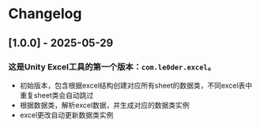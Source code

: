 # Changelog

## [1.0.0] - 2025-05-29

### 这是Unity Excel工具的第一个版本：`com.le0der.excel`。

- 初始版本，包含根据excel结构创建对应所有sheet的数据类，不同excel表中重复sheet类会自动跳过
- 根据数据类，解析excel数据，并生成对应的数据类实例
- excel更改自动更新数据类实例

